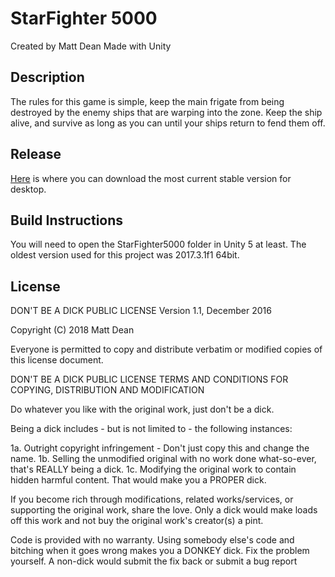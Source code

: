 # StarFighter 5000
Created by Matt Dean
Made with Unity

## Description
The rules for this game is simple, keep the main frigate from being destroyed by the enemy ships that are warping into the zone. Keep the ship alive, and survive as long as you can until your ships return to fend them off.

## Release
[Here](http://mdean.me/projects.html) is where you can download the most current stable version for desktop.

## Build Instructions
You will need to open the StarFighter5000 folder in Unity 5 at least. The oldest version used for this project was 2017.3.1f1 64bit.

## License
DON'T BE A DICK PUBLIC LICENSE
Version 1.1, December 2016

Copyright (C) 2018 Matt Dean

Everyone is permitted to copy and distribute verbatim or modified copies of this license document.

DON'T BE A DICK PUBLIC LICENSE TERMS AND CONDITIONS FOR COPYING, DISTRIBUTION AND MODIFICATION

Do whatever you like with the original work, just don't be a dick.

Being a dick includes - but is not limited to - the following instances:

1a. Outright copyright infringement - Don't just copy this and change the name.
1b. Selling the unmodified original with no work done what-so-ever, that's REALLY being a dick.
1c. Modifying the original work to contain hidden harmful content. That would make you a PROPER dick.

If you become rich through modifications, related works/services, or supporting the original work, share the love. Only a dick would make loads off this work and not buy the original work's creator(s) a pint.

Code is provided with no warranty. Using somebody else's code and bitching when it goes wrong makes you a DONKEY dick. Fix the problem yourself. A non-dick would submit the fix back or submit a bug report